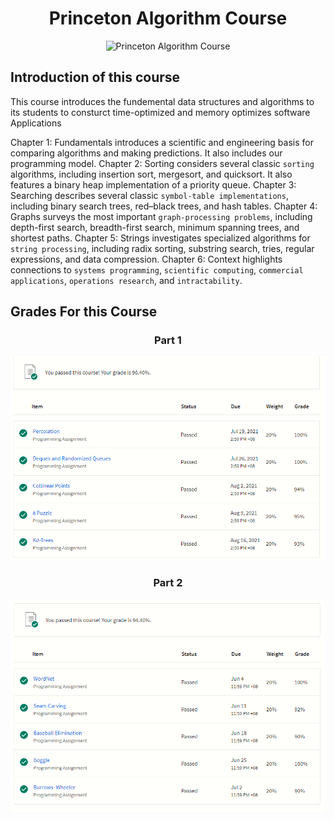 <div align="center">
  <h1>Princeton Algorithm Course</h1>
  <img src="./images/gic.png" alt=" Princeton Algorithm Course" />
</div>






## Introduction of this course

<p>This course introduces the fundemental data structures and algorithms to its students to consturct time-optimized and memory optimizes software Applications</p>


 Chapter 1: Fundamentals introduces a scientific and engineering basis for comparing algorithms and making predictions. It also includes our programming model.
 Chapter 2: Sorting considers several classic `sorting` algorithms, including insertion sort, mergesort, and quicksort. It also features a binary heap implementation of a priority queue.
 Chapter 3: Searching describes several classic `symbol-table implementations`, including binary search trees, red–black trees, and hash tables.
 Chapter 4: Graphs surveys the most important `graph-processing problems`, including depth-first search, breadth-first search, minimum spanning trees, and shortest paths.
 Chapter 5: Strings investigates specialized algorithms for `string processing`, including radix sorting, substring search, tries, regular expressions, and data compression.
 Chapter 6: Context highlights connections to `systems programming`, `scientific computing`, `commercial applications`, `operations research`, and `intractability`.


## Grades For this Course
<div align="center">
  <h3>Part 1</h3>
  <img src="./images/part1.png" alt=" Princeton Algorithm Course" />
</div>


<div align="center">
  <h3>Part 2</h3>
  <img src="./images/part2.png" alt=" Princeton Algorithm Course" />
</div>





















